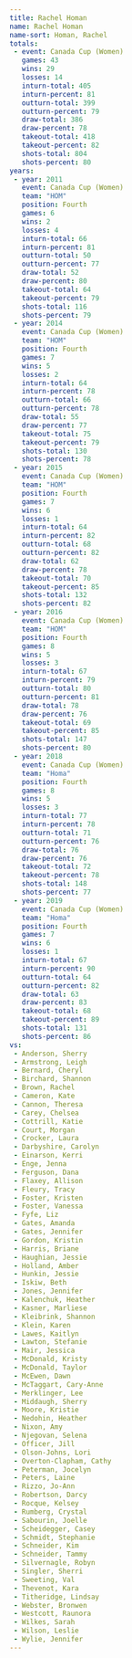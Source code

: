 ```yaml
---
title: Rachel Homan
name: Rachel Homan
name-sort: Homan, Rachel
totals:
 - event: Canada Cup (Women)
   games: 43
   wins: 29
   losses: 14
   inturn-total: 405
   inturn-percent: 81
   outturn-total: 399
   outturn-percent: 79
   draw-total: 386
   draw-percent: 78
   takeout-total: 418
   takeout-percent: 82
   shots-total: 804
   shots-percent: 80
years:
 - year: 2011
   event: Canada Cup (Women)
   team: "HOM"
   position: Fourth
   games: 6
   wins: 2
   losses: 4
   inturn-total: 66
   inturn-percent: 81
   outturn-total: 50
   outturn-percent: 77
   draw-total: 52
   draw-percent: 80
   takeout-total: 64
   takeout-percent: 79
   shots-total: 116
   shots-percent: 79
 - year: 2014
   event: Canada Cup (Women)
   team: "HOM"
   position: Fourth
   games: 7
   wins: 5
   losses: 2
   inturn-total: 64
   inturn-percent: 78
   outturn-total: 66
   outturn-percent: 78
   draw-total: 55
   draw-percent: 77
   takeout-total: 75
   takeout-percent: 79
   shots-total: 130
   shots-percent: 78
 - year: 2015
   event: Canada Cup (Women)
   team: "HOM"
   position: Fourth
   games: 7
   wins: 6
   losses: 1
   inturn-total: 64
   inturn-percent: 82
   outturn-total: 68
   outturn-percent: 82
   draw-total: 62
   draw-percent: 78
   takeout-total: 70
   takeout-percent: 85
   shots-total: 132
   shots-percent: 82
 - year: 2016
   event: Canada Cup (Women)
   team: "HOM"
   position: Fourth
   games: 8
   wins: 5
   losses: 3
   inturn-total: 67
   inturn-percent: 79
   outturn-total: 80
   outturn-percent: 81
   draw-total: 78
   draw-percent: 76
   takeout-total: 69
   takeout-percent: 85
   shots-total: 147
   shots-percent: 80
 - year: 2018
   event: Canada Cup (Women)
   team: "Homa"
   position: Fourth
   games: 8
   wins: 5
   losses: 3
   inturn-total: 77
   inturn-percent: 78
   outturn-total: 71
   outturn-percent: 76
   draw-total: 76
   draw-percent: 76
   takeout-total: 72
   takeout-percent: 78
   shots-total: 148
   shots-percent: 77
 - year: 2019
   event: Canada Cup (Women)
   team: "Homa"
   position: Fourth
   games: 7
   wins: 6
   losses: 1
   inturn-total: 67
   inturn-percent: 90
   outturn-total: 64
   outturn-percent: 82
   draw-total: 63
   draw-percent: 83
   takeout-total: 68
   takeout-percent: 89
   shots-total: 131
   shots-percent: 86
vs:
 - Anderson, Sherry
 - Armstrong, Leigh
 - Bernard, Cheryl
 - Birchard, Shannon
 - Brown, Rachel
 - Cameron, Kate
 - Cannon, Theresa
 - Carey, Chelsea
 - Cottrill, Katie
 - Court, Morgan
 - Crocker, Laura
 - Darbyshire, Carolyn
 - Einarson, Kerri
 - Enge, Jenna
 - Ferguson, Dana
 - Flaxey, Allison
 - Fleury, Tracy
 - Foster, Kristen
 - Foster, Vanessa
 - Fyfe, Liz
 - Gates, Amanda
 - Gates, Jennifer
 - Gordon, Kristin
 - Harris, Briane
 - Haughian, Jessie
 - Holland, Amber
 - Hunkin, Jessie
 - Iskiw, Beth
 - Jones, Jennifer
 - Kalenchuk, Heather
 - Kasner, Marliese
 - Kleibrink, Shannon
 - Klein, Karen
 - Lawes, Kaitlyn
 - Lawton, Stefanie
 - Mair, Jessica
 - McDonald, Kristy
 - McDonald, Taylor
 - McEwen, Dawn
 - McTaggart, Cary-Anne
 - Merklinger, Lee
 - Middaugh, Sherry
 - Moore, Kristie
 - Nedohin, Heather
 - Nixon, Amy
 - Njegovan, Selena
 - Officer, Jill
 - Olson-Johns, Lori
 - Overton-Clapham, Cathy
 - Peterman, Jocelyn
 - Peters, Laine
 - Rizzo, Jo-Ann
 - Robertson, Darcy
 - Rocque, Kelsey
 - Rumberg, Crystal
 - Sabourin, Joelle
 - Scheidegger, Casey
 - Schmidt, Stephanie
 - Schneider, Kim
 - Schneider, Tammy
 - Silvernagle, Robyn
 - Singler, Sherri
 - Sweeting, Val
 - Thevenot, Kara
 - Titheridge, Lindsay
 - Webster, Bronwen
 - Westcott, Raunora
 - Wilkes, Sarah
 - Wilson, Leslie
 - Wylie, Jennifer
---
```

